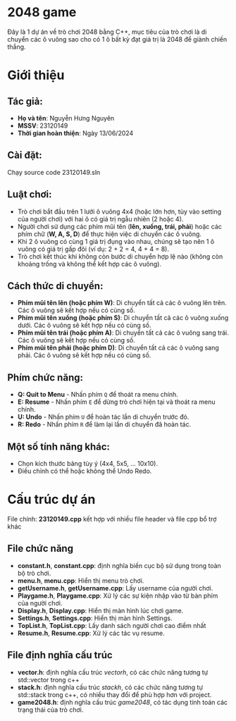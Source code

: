 # 2048 game

Đây là 1 dự án về trò chơi 2048 bằng C++, mục tiêu của trò chơi là di chuyển các ô vuông sao cho có 1 ô bất kỳ đạt giá trị là 2048 để giành chiến thắng.

# Giới thiệu

## Tác giả:

- **Họ và tên**: Nguyễn Hưng Nguyên
- **MSSV**: 23120149
- **Thời gian hoàn thiện**: Ngày 13/06/2024

## Cài đặt:

Chạy source code 23120149.sln

## Luật chơi:

- Trò chơi bắt đầu trên 1 lưới ô vuông 4x4 (hoặc lớn hơn, tùy vào setting của người chơi) với hai ô có giá trị ngẫu nhiên (2 hoặc 4).
- Người chơi sử dụng các phím mũi tên (**lên, xuống, trái, phải**) hoặc các phím chữ (**W, A, S, D**) để thực hiện việc di chuyển các ô vuông.
- Khi 2 ô vuông có cùng 1 giá trị đụng vào nhau, chúng sẽ tạo nên 1 ô vuông có giá trị gấp đôi (ví dụ: 2 + 2 = 4, 4 + 4 = 8).
- Trò chơi kết thúc khi không còn bước di chuyển hợp lệ nào (không còn khoảng trống và không thể kết hợp các ô vuông).

## Cách thức di chuyển:

- **Phím mũi tên lên (hoặc phím W)**: Di chuyển tất cả các ô vuông lên trên. Các ô vuông sẽ kết hợp nếu có cùng số.
- **Phím mũi tên xuống (hoặc phím S)**: Di chuyển tất cả các ô vuông xuống dưới. Các ô vuông sẽ kết hợp nếu có cùng số.
- **Phím mũi tên trái (hoặc phím A)**: Di chuyển tất cả các ô vuông sang trái. Các ô vuông sẽ kết hợp nếu có cùng số.
- **Phím mũi tên phải (hoặc phím D)**: Di chuyển tất cả các ô vuông sang phải. Các ô vuông sẽ kết hợp nếu có cùng số.

## Phím chức năng:
- **Q: Quit to Menu** - Nhấn phím `Q` để thoát ra menu chính.
- **E: Resume** - Nhấn phím `E` để dừng trò chơi hiện tại và thoát ra menu chính.
- **U: Undo** - Nhấn phím `U` để hoàn tác lần di chuyển trước đó.
- **R: Redo** - Nhấn phím `R` để làm lại lần di chuyển đã hoàn tác.

## Một số tính năng khác:
- Chọn kích thước bảng tùy ý (4x4, 5x5, ... 10x10).
- Điều chỉnh có thể hoặc không thể Undo Redo.

# Cấu trúc dự án

File chính: **23120149.cpp** kết hợp với nhiều file header và file cpp bổ trợ khác

## File chức năng

- **constant.h**, **constant.cpp**: định nghĩa biến cục bộ sử dụng trong toàn bộ trò chơi.
- **menu.h**, **menu.cpp**: Hiển thị menu trò chơi.
- **getUsername.h**, **getUsername.cpp**: Lấy username của người chơi.
- **Playgame.h**, **Playgame.cpp**: Xử lý các sự kiện nhập vào từ bàn phím của người chơi.
- **Display.h**, **Display.cpp**: Hiển thị màn hình lúc chơi game.
- **Settings.h**, **Settings.cpp**: Hiển thị màn hình Settings.
- **TopList.h**, **TopList.cpp**: Lấy danh sách người chơi cao điểm nhất
- **Resume.h**, **Resume.cpp**: Xử lý các tác vụ resume.

## File định nghĩa cấu trúc

- **vector.h**: định nghĩa cấu trúc *vectorh*, có các chức năng tương tự std::vector trong c++
- **stack.h**: định nghĩa cấu trúc *stackh*, có các chức năng tương tự std::stack trong c++, có nhiều thay đổi để phù hợp hơn với project.
- **game2048.h**: định nghĩa cấu trúc *game2048*, có tác dụng tính toán các trạng thái của trò chơi.
